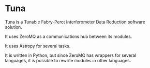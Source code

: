 Tuna
====

Tuna is a Tunable Fabry-Perot Interferometer Data Reduction software solution.

It uses ZeroMQ as a communications hub between its modules.

It uses Astropy for several tasks.

It is written in Python, but since ZeroMQ has wrappers for several languages, it is possible to rewrite modules in other languages.
